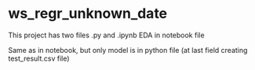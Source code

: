 # ws_regr_unknown_date
This project has two files .py and .ipynb
EDA in notebook file

Same as in notebook, but only model is in python file 
(at last field creating test_result.csv file)
